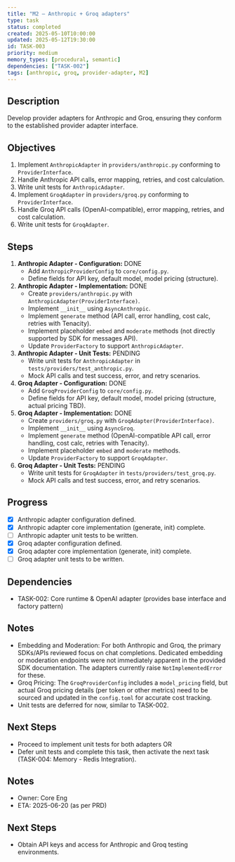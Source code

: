 ```yaml
---
title: "M2 – Anthropic + Groq adapters"
type: task
status: completed
created: 2025-05-10T10:00:00
updated: 2025-05-12T19:30:00
id: TASK-003
priority: medium
memory_types: [procedural, semantic]
dependencies: ["TASK-002"]
tags: [anthropic, groq, provider-adapter, M2]
---
```


## Description
Develop provider adapters for Anthropic and Groq, ensuring they conform to the established provider adapter interface.

## Objectives
1.  Implement `AnthropicAdapter` in `providers/anthropic.py` conforming to `ProviderInterface`.
2.  Handle Anthropic API calls, error mapping, retries, and cost calculation.
3.  Write unit tests for `AnthropicAdapter`.
4.  Implement `GroqAdapter` in `providers/groq.py` conforming to `ProviderInterface`.
5.  Handle Groq API calls (OpenAI-compatible), error mapping, retries, and cost calculation.
6.  Write unit tests for `GroqAdapter`.

## Steps
1.  **Anthropic Adapter - Configuration:** DONE
    *   Add `AnthropicProviderConfig` to `core/config.py`.
    *   Define fields for API key, default model, model pricing (structure).
2.  **Anthropic Adapter - Implementation:** DONE
    *   Create `providers/anthropic.py` with `AnthropicAdapter(ProviderInterface)`.
    *   Implement `__init__` using `AsyncAnthropic`.
    *   Implement `generate` method (API call, error handling, cost calc, retries with Tenacity).
    *   Implement placeholder `embed` and `moderate` methods (not directly supported by SDK for messages API).
    *   Update `ProviderFactory` to support `AnthropicAdapter`.
3.  **Anthropic Adapter - Unit Tests:** PENDING
    *   Write unit tests for `AnthropicAdapter` in `tests/providers/test_anthropic.py`.
    *   Mock API calls and test success, error, and retry scenarios.
4.  **Groq Adapter - Configuration:** DONE
    *   Add `GroqProviderConfig` to `core/config.py`.
    *   Define fields for API key, default model, model pricing (structure, actual pricing TBD).
5.  **Groq Adapter - Implementation:** DONE
    *   Create `providers/groq.py` with `GroqAdapter(ProviderInterface)`.
    *   Implement `__init__` using `AsyncGroq`.
    *   Implement `generate` method (OpenAI-compatible API call, error handling, cost calc, retries with Tenacity).
    *   Implement placeholder `embed` and `moderate` methods.
    *   Update `ProviderFactory` to support `GroqAdapter`.
6.  **Groq Adapter - Unit Tests:** PENDING
    *   Write unit tests for `GroqAdapter` in `tests/providers/test_groq.py`.
    *   Mock API calls and test success, error, and retry scenarios.

## Progress
- [X] Anthropic adapter configuration defined.
- [X] Anthropic adapter core implementation (generate, init) complete.
- [ ] Anthropic adapter unit tests to be written.
- [X] Groq adapter configuration defined.
- [X] Groq adapter core implementation (generate, init) complete.
- [ ] Groq adapter unit tests to be written.

## Dependencies
- TASK-002: Core runtime & OpenAI adapter (provides base interface and factory pattern)

## Notes
- Embedding and Moderation: For both Anthropic and Groq, the primary SDKs/APIs reviewed focus on chat completions. Dedicated embedding or moderation endpoints were not immediately apparent in the provided SDK documentation. The adapters currently raise `NotImplementedError` for these.
- Groq Pricing: The `GroqProviderConfig` includes a `model_pricing` field, but actual Groq pricing details (per token or other metrics) need to be sourced and updated in the `config.toml` for accurate cost tracking.
- Unit tests are deferred for now, similar to TASK-002.

## Next Steps
- Proceed to implement unit tests for both adapters OR
- Defer unit tests and complete this task, then activate the next task (TASK-004: Memory - Redis Integration).

## Notes
-   Owner: Core Eng
-   ETA: 2025-06-20 (as per PRD)

## Next Steps
-   Obtain API keys and access for Anthropic and Groq testing environments. 